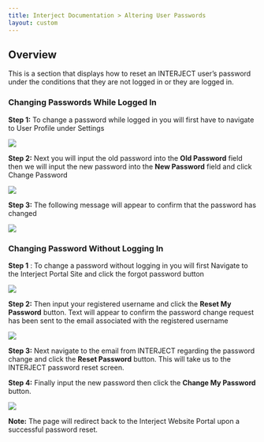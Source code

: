 ```yaml
---
title: Interject Documentation > Altering User Passwords
layout: custom
---
```

##  **Overview**

This is a section that displays how to reset an INTERJECT user’s password
under the conditions that they are not logged in or they are logged in.

###  Changing Passwords While Logged In

**Step 1:** To change a password while logged in you will first have to
navigate to User Profile under Settings

![](attachments/323452989/328466761.jpg)

  

**Step 2:** Next you will input the old password into the **Old Password**
field then we will input the new password into the **New Password** field and
click Change Password

![](attachments/323452989/328335787.jpg)

  

**Step 3:** The following message will appear to confirm that the password has
changed

![](attachments/323452989/328401217.jpg)

  

###  Changing Password Without Logging In

**Step 1** : To change a password without logging in you will first Navigate
to the Interject Portal Site and click the forgot password button

![](attachments/323452989/328466761.jpg)

  

**Step 2:** Then input your registered username and click the **Reset My
Password** button. Text will appear to confirm the password change request has
been sent to the email associated with the registered username

![](attachments/323452989/328335787.jpg)

  

**Step 3:** Next navigate to the email from INTERJECT regarding the password
change and click the **Reset Password** button. This will take us to the
INTERJECT password reset screen.

**Step 4:** Finally input the new password then click the **Change My
Password** button.

![](attachments/323452989/328368354.jpg)

  

**Note:** The page will redirect back to the Interject Website Portal upon a
successful password reset.

